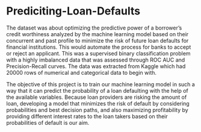 # Prediciting-Loan-Defaults

The dataset was about optimizing the predictive power of a borrower’s credit worthiness
analyzed by the machine learning model based on their concurrent and past profile to minimize
the risk of future loan defaults for financial institutions. This would automate the process for
banks to accept or reject an applicant. This was a supervised binary classification problem with a
highly imbalanced data that was assessed through ROC AUC and Precision-Recall curves. The
data was extracted from Kaggle which had 20000 rows of numerical and categorical data to
begin with. 

The objective of this project is to train our machine learning model in such a way that it can
predict the probability of a loan defaulting with the help of the available variables. Because loan
providers are risking the amount of loan, developing a model that minimizes the risk of default
by considering probabilities and best decision paths, and also maximizing profitability by
providing different interest rates to the loan takers based on their probabilities of default is our
aim.
